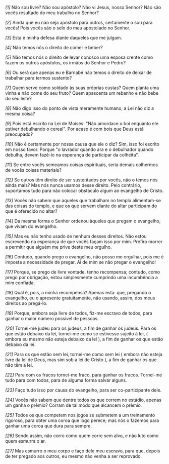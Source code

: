*[1]* Não sou livre? Não sou apóstolo? Não vi Jesus, nosso Senhor? Não são vocês resultado do meu trabalho no Senhor?

*[2]* Ainda que eu não seja apóstolo para outros, certamente o sou para vocês! Pois vocês são o selo do meu apostolado no Senhor.

*[3]* Esta é minha defesa diante daqueles que me julgam.

*[4]* Não temos nós o direito de comer e beber?

*[5]* Não temos nós o direito de levar conosco uma esposa crente como fazem os outros apóstolos, os irmãos do Senhor e Pedro?

*[6]* Ou será que apenas eu e Barnabé não temos o direito de deixar de trabalhar para termos sustento?

*[7]* Quem serve como soldado às suas próprias custas? Quem planta uma vinha e não come do seu fruto? Quem apascenta um rebanho e não bebe do seu leite?

*[8]* Não digo isso do ponto de vista meramente humano; a Lei não diz a mesma coisa?

*[9]* Pois está escrito na Lei de Moisés: "Não amordace o boi enquanto ele estiver debulhando o cereal". Por acaso é com bois que Deus está preocupado?

*[10]* Não é certamente por nossa causa que ele o diz? Sim, isso foi escrito em nosso favor. Porque "o lavrador quando ara e o debulhador quando debulha, devem fazê-lo na esperança de participar da colheita".

*[11]* Se entre vocês semeamos coisas espirituais, seria demais colhermos de vocês coisas materiais?

*[12]* Se outros têm direito de ser sustentados por vocês, não o temos nós ainda mais? Mas nós nunca usamos desse direito. Pelo contrário, suportamos tudo para não colocar obstáculo algum ao evangelho de Cristo.

*[13]* Vocês não sabem que aqueles que trabalham no templo alimentam-se das coisas do templo, e que os que servem diante do altar participam do que é oferecido no altar?

*[14]* Da mesma forma o Senhor ordenou àqueles que pregam o evangelho, que vivam do evangelho.

*[15]* Mas eu não tenho usado de nenhum desses direitos. Não estou escrevendo na esperança de que vocês façam isso por mim. Prefiro morrer a permitir que alguém me prive deste meu orgulho.

*[16]* Contudo, quando prego o evangelho, não posso me orgulhar, pois me é imposta a necessidade de pregar. Ai de mim se não pregar o evangelho!

*[17]* Porque, se prego de livre vontade, tenho recompensa; contudo, como prego por obrigação, estou simplesmente cumprindo uma incumbência a mim confiada.

*[18]* Qual é, pois, a minha recompensa? Apenas esta: que, pregando o evangelho, eu o apresente gratuitamente, não usando, assim, dos meus direitos ao pregá-lo.

*[19]* Porque, embora seja livre de todos, fiz-me escravo de todos, para ganhar o maior número possível de pessoas.

*[20]* Tornei-me judeu para os judeus, a fim de ganhar os judeus. Para os que estão debaixo da lei, tornei-me como se estivesse sujeito à lei, ( embora eu mesmo não esteja debaixo da lei ), a fim de ganhar os que estão debaixo da lei.

*[21]* Para os que estão sem lei, tornei-me como sem lei ( embora não esteja livre da lei de Deus, mas sim sob a lei de Cristo ), a fim de ganhar os que não têm a lei.

*[22]* Para com os fracos tornei-me fraco, para ganhar os fracos. Tornei-me tudo para com todos, para de alguma forma salvar alguns.

*[23]* Faço tudo isso por causa do evangelho, para ser co-participante dele.

*[24]* Vocês não sabem que dentre todos os que correm no estádio, apenas um ganha o prêmio? Corram de tal modo que alcancem o prêmio.

*[25]* Todos os que competem nos jogos se submetem a um treinamento rigoroso, para obter uma coroa que logo perece; mas nós o fazemos para ganhar uma coroa que dura para sempre.

*[26]* Sendo assim, não corro como quem corre sem alvo, e não luto como quem esmurra o ar.

*[27]* Mas esmurro o meu corpo e faço dele meu escravo, para que, depois de ter pregado aos outros, eu mesmo não venha a ser reprovado.

